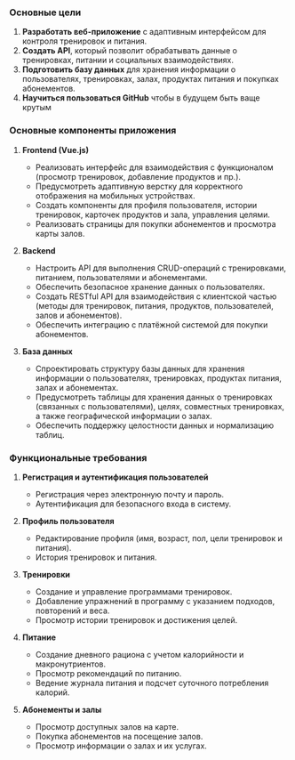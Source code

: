 ### Основные цели

1. **Разработать веб-приложение** с адаптивным интерфейсом для контроля тренировок и питания.
2. **Создать API**, который позволит обрабатывать данные о тренировках, питании и социальных взаимодействиях.
3. **Подготовить базу данных** для хранения информации о пользователях, тренировках, залах, продуктах питания и покупках абонементов.
4. **Научиться пользоваться GitHub** чтобы в будущем быть ваще крутым

### Основные компоненты приложения

1. **Frontend (Vue.js)**  
   - Реализовать интерфейс для взаимодействия с функционалом (просмотр тренировок, добавление продуктов и пр.).
   - Предусмотреть адаптивную верстку для корректного отображения на мобильных устройствах.
   - Создать компоненты для профиля пользователя, истории тренировок, карточек продуктов и зала, управления целями.
   - Реализовать страницы для покупки абонементов и просмотра карты залов.

2. **Backend**  
   - Настроить API для выполнения CRUD-операций с тренировками, питанием, пользователями и абонементами.
   - Обеспечить безопасное хранение данных о пользователях.
   - Создать RESTful API для взаимодействия с клиентской частью (методы для тренировок, питания, продуктов, пользователей, залов и абонементов).
   - Обеспечить интеграцию с платёжной системой для покупки абонементов.

3. **База данных**  
   - Спроектировать структуру базы данных для хранения информации о пользователях, тренировках, продуктах питания, залах и абонементах.
   - Предусмотреть таблицы для хранения данных о тренировках (связанных с пользователями), целях, совместных тренировках, а также географической информации о залах.
   - Обеспечить поддержку целостности данных и нормализацию таблиц.

### Функциональные требования

1. **Регистрация и аутентификация пользователей**  
   - Регистрация через электронную почту и пароль.
   - Аутентификация для безопасного входа в систему.
   
2. **Профиль пользователя**  
   - Редактирование профиля (имя, возраст, пол, цели тренировок и питания).
   - История тренировок и питания.

3. **Тренировки**  
   - Создание и управление программами тренировок.
   - Добавление упражнений в программу с указанием подходов, повторений и веса.
   - Просмотр истории тренировок и достижения целей.

4. **Питание**  
   - Создание дневного рациона с учетом калорийности и макронутриентов.
   - Просмотр рекомендаций по питанию.
   - Ведение журнала питания и подсчет суточного потребления калорий.

5. **Абонементы и залы**  
   - Просмотр доступных залов на карте.
   - Покупка абонементов на посещение залов.
   - Просмотр информации о залах и их услугах.
